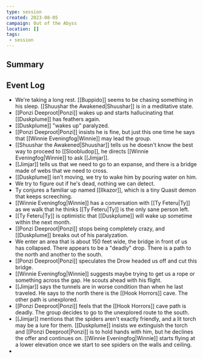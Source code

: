 ```yaml
---
type: session
created: 2023-08-05
campaign: Out of the Abyss
location: []
tags:
 - session
---
```



## Summary

## Event Log

- We're taking a long rest. [[Buppido]] seems to be chasing something in his sleep. [[Shuushar the Awakened|Shuushar]] is in a meditative state.
- [[Ponzi Deeproot|Ponzi]] wakes up and starts hallucinating that [[Duskplume]] has feathers again.
- [[Duskplume]] "wakes up" paralyzed.
- [[Ponzi Deeproot|Ponzi]] insists he is fine, but just this one time he says that [[Winnie Eveningfog|Winnie]] may lead the group.
- [[Shuushar the Awakened|Shuushar]] tells us he doesn't know the best way to proceed to [[Sloobludop]], he directs [[Winnie Eveningfog|Winnie]] to ask [[Jimjar]].
- [[Jimjar]] tells us that we need to go to an expanse, and there is a bridge made of webs that we need to cross.
- [[Duskplume]] isn't moving, we try to wake him by pouring water on him.
- We try to figure out if he's dead, nothing we can detect.
- Ty conjures a familiar up named [[Ilkazor]], which is a tiny Quasit demon that keeps screeching.
- [[Winnie Eveningfog|Winnie]] has a conversation with [[Ty Feteru|Ty]] as we walk that he thinks [[Ty Feteru|Ty]] is the only sane person left.
- [[Ty Feteru|Ty]] is optimistic that [[Duskplume]] will wake up sometime within the next month.
- [[Ponzi Deeproot|Ponzi]] stops being completely crazy, and [[Duskplume]] breaks out of his paralyzation.
- We enter an area that is about 150 feet wide, the bridge in front of us has collapsed. There appears to be a "deadly" drop. There is a path to the north and another to the south.
- [[Ponzi Deeproot|Ponzi]] speculates the Drow headed us off and cut this bridge.
- [[Winnie Eveningfog|Winnie]] suggests maybe trying to get us a rope or something across the gap. He scouts ahead with his flight.
- [[Jimjar]] says the tunnels are in worse condition than when he last traveled. He says to the north there is the [[Hook Horrors]] cave. The other path is unexplored.
- [[Ponzi Deeproot|Ponzi]] feels that the [[Hook Horrors]] cave path is deadly. The group decides to go to the unexplored route to the south.
- [[Jimjar]] mentions that the spiders aren't exactly friendly, and a lit torch may be a lure for them. [[Duskplume]] insists we extinguish the torch and [[Ponzi Deeproot|Ponzi]] is to hold hands with him, but he declines the offer and continues on.  [[Winnie Eveningfog|Winnie]] starts flying at a lower elevation once we start to see spiders on the walls and ceiling.
- 

